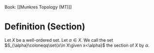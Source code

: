 Book: [[Munkres Topology (MT)]]
# Definition (Section)
Let $X$ be a well-ordered set.
Let $\alpha\in X$.
We call the set $S_{\alpha}\coloneqq\set{x\in X\given x<\alpha}$ the section of $X$ by $\alpha$.